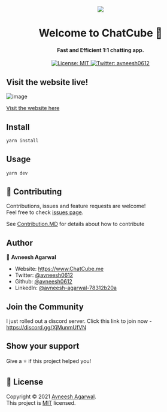 <div align="center">
<img src="https://images.clerk.dev/uploaded/img_1vhqa7e2JpgEjCUoXYgi0D2aLv4.png">
<h1>Welcome to ChatCube 👋</h1>
<h4>Fast and Efficient 1:1 chatting app.</h4>
<p>
  <a href="https://github.com/avneesh0612/ChatCube/blob/main/LICENSE" target="_blank">
    <img alt="License: MIT" src="https://img.shields.io/badge/License-MIT-yellow.svg" />
  </a>
  <a href="https://twitter.com/avneesh0612" target="_blank">
    <img alt="Twitter: avneesh0612" src="https://img.shields.io/twitter/follow/avneesh0612.svg?style=social" />
  </a>
</p>
</div>

## Visit the website live!

![image](https://user-images.githubusercontent.com/91655303/143806848-d533da6d-263a-41f1-980d-773533941f8a.png)

[Visit the website here](https://www.ChatCube.me)

## Install

```sh
yarn install
```

## Usage

```sh
yarn dev
```

## 🤝 Contributing

Contributions, issues and feature requests are welcome!<br />Feel free to check [issues page](https://github.com/avneesh0612/ChatCube/issues).

See [Contribution.MD](https://github.com/avneesh0612/ChatCube/blob/main/CONTRIBUTING.md) for details about how to contribute

## Author

👤 **Avneesh Agarwal**

- Website: https://www.ChatCube.me
- Twitter: [@avneesh0612](https://twitter.com/avneesh0612)
- Github: [@avneesh0612](https://github.com/avneesh0612)
- LinkedIn: [@avneesh-agarwal-78312b20a](https://linkedin.com/in/avneesh-agarwal-78312b20a)


## Join the Community 
I just rolled out a discord server. Click this link to join now - https://discord.gg/XjMunmUfVN

## Show your support

Give a ⭐️ if this project helped you!

## 📝 License

Copyright © 2021 [Avneesh Agarwal](https://github.com/avneesh0612).<br />
This project is [MIT](https://github.com/avneesh0612/ChatCube/blob/main/LICENSE) licensed.
